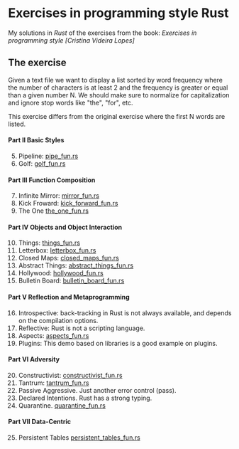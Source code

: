 # Exercises in programming style Rust

My solutions in *Rust* of the exercises from the book:
*Exercises in programming style [Cristina Videira Lopes]*

## The exercise

Given a text file we want to display a list sorted by word frequency where the number of characters is at least 2 and the frequency is greater or equal than a given number N. We should make sure to normalize for capitalization and ignore stop words like "the", "for", etc.

This exercise differs from the original exercise where the first N words are listed.

#### Part II Basic Styles

  5. Pipeline: [pipe_fun.rs](pipe/src/pipe_fun.rs)
  6. Golf: [golf_fun.rs](golf/src/golf_fun.rs)

#### Part III Function Composition

  7. Infinite Mirror: [mirror_fun.rs](mirror/src/mirror_fun.rs)
  8. Kick Froward: [kick_forward_fun.rs](kick_forward/src/kick_forward_fun.rs)
  9. The One [the_one_fun.rs](the_one/src/the_one_fun.rs)

#### Part IV Objects and Object Interaction

  10. Things: [things_fun.rs](things/src/things_fun.rs)
  11. Letterbox: [letterbox_fun.rs](letterbox/src/letterbox_fun.rs)
  12. Closed Maps: [closed_maps_fun.rs](closed_maps/src/closed_maps_fun.rs)
  13. Abstract Things: [abstract_things_fun.rs](abstract_things/src/abstract_things_fun.rs)
  14. Hollywood: [hollywood_fun.rs](hollywood/src/hollywood_fun.rs)
  15. Bulletin Board: [bulletin_board_fun.rs](bulletin_board/src/bulletin_board_fun.rs)

#### Part V Reflection and Metaprogramming

  16. Introspective: back-tracking in Rust is not always available, and depends on the compilation options.
  17. Reflective: Rust is not a scripting language.
  18. Aspects: [aspects_fun.rs](aspects/src/aspects_fun.rs)
  19. Plugins: This demo based on libraries is a good example on plugins.

#### Part VI Adversity

  20. Constructivist: [constructivist_fun.rs](constructivist/src/constructivist_fun.rs)
  21. Tantrum: [tantrum_fun.rs](tantrum/src/tantrum_fun.rs)
  22. Passive Aggressive. Just another error control (pass).
  23. Declared Intentions. Rust has a strong typing.
  24. Quarantine. [quarantine_fun.rs](quarantine/src/quarantine_fun.rs)

#### Part VII Data-Centric

  25. Persistent Tables [persistent_tables_fun.rs](persistent_tables/src/persistent_tables_fun.rs)